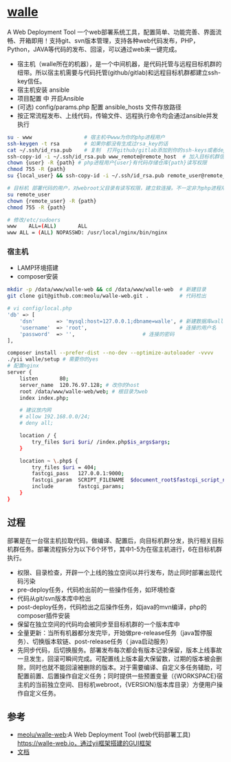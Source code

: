 # [walle](https://github.com/meolu/walle-web)

A Web Deployment Tool 一个web部署系统工具，配置简单、功能完善、界面流畅、开箱即用！支持git、svn版本管理，支持各种web代码发布，PHP，Python，JAVA等代码的发布、回滚，可以通过web来一键完成。

* 宿主机（walle所在的机器），是一个中间机器，是代码托管与远程目标机群的纽带。所以宿主机需要与代码托管(github/gitlab)和远程目标机群都建立ssh-key信任。
* 宿主机安装 ansible
* 项目配置 中 开启Ansible
* (可选) config/params.php 配置 ansible_hosts 文件存放路径
* 按正常流程发布、上线代码，传输文件、远程执行命令均会通过ansible并发执行

```sh
su - www                 # 宿主机中www为你的php进程用户
ssh-keygen -t rsa        # 如果你都没有生成过rsa_key的话
cat ~/.ssh/id_rsa.pub    # 复制  打开github/gitlab添加到你的ssh-keys或者deploy-keys里
ssh-copy-id -i ~/.ssh/id_rsa.pub www_remote@remote_host  # 加入目标机群信任，需要输入www_remote密码
chown {user} -R {path} # php进程用户{user}有代码存储仓库{path}读写权限
chmod 755 -R {path}
su {local_user} && ssh-copy-id -i ~/.ssh/id_rsa.pub remote_user@remote_server # 确认宿主机php进程{local_user}用户ssh-key加入目标机器的{remote_user}用户ssh-key信任列表，且{remote_user}有目标机器发布版本库{path}写入权限。

# 目标机 部署代码的用户，对webroot父目录有读写权限，建立软连接。不一定非为php进程用户
su remote_user
chown {remote_user} -R {path}
chmod 755 -R {path}

# 修改/etc/sudoers
www    ALL=(ALL)       ALL
www ALL = (ALL) NOPASSWD: /usr/local/nginx/bin/nginx
```

### 宿主机

* LAMP环境搭建
* composer安装

```sh
mkdir -p /data/www/walle-web && cd /data/www/walle-web  # 新建目录
git clone git@github.com:meolu/walle-web.git .          # 代码检出

# vi config/local.php
'db' => [
    'dsn'       => 'mysql:host=127.0.0.1;dbname=walle', # 新建数据库walle
    'username'  => 'root',                              # 连接的用户名
    'password'  => '',                      # 连接的密码
],

composer install --prefer-dist --no-dev --optimize-autoloader -vvvv
./yii walle/setup # 需要你的yes
# 配置nginx
server {
    listen       80;
    server_name  120.76.97.128; # 改你的host
    root /data/www/walle-web/web; # 根目录为web
    index index.php;

    # 建议放内网
    # allow 192.168.0.0/24;
    # deny all;

    location / {
        try_files $uri $uri/ /index.php$is_args$args;
    }

    location ~ \.php$ {
        try_files $uri = 404;
        fastcgi_pass   127.0.0.1:9000;
        fastcgi_param  SCRIPT_FILENAME  $document_root$fastcgi_script_name;
        include        fastcgi_params;
    }
}
```

## 过程

部署是在一台宿主机拉取代码，做编译、配置后，向目标机群分发，执行相关目标机群任务。部署流程拆分为以下6个环节，其中1-5为在宿主机进行，6在目标机群执行。

* 权限、目录检查，开辟一个上线的独立空间以并行发布，防止同时部署出现代码污染
* pre-deploy任务，代码检出前的一些操作任务，如环境检查
* 代码从git/svn版本库中检出
* post-deploy任务，代码检出之后操作任务，如java的mvn编译，php的composer插件安装
* 保留在独立空间的代码均会被同步至目标机群的一个版本库中
* 全量更新：当所有机器都分发完毕，开始做pre-release任务（java暂停服务）、切换版本软链、post-release任务（ java启动服务）
* 先同步代码，后切换服务。部署发布每次都会有版本记录保留，版本上线事故一旦发生，回滚可瞬间完成。可配置线上版本最大保留数，过期的版本被会删除，同时也就不能回滚被删除的版本。对于需要编译、自定义多任务辅助，可配置前置、后置操作自定义任务；同时提供一些预置变量（{WORKSPACE}宿主机的当前独立空间、目标机webroot，{VERSION}版本库目录）方便用户操作自定义任务。

## 参考

* [meolu/walle-web](https://github.com/meolu/walle-web):A Web Deployment Tool (web代码部署工具) https://walle-web.io，通过yii框架搭建的GUI框架
* [文档](https://www.walle-web.io/docs/installation.html)
